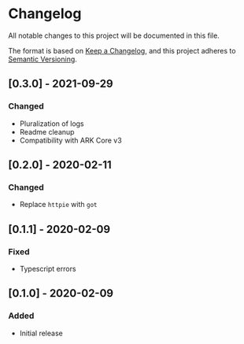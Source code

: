 # Changelog

All notable changes to this project will be documented in this file.

The format is based on [Keep a Changelog](https://keepachangelog.com/en/1.0.0/),
and this project adheres to [Semantic Versioning](https://semver.org/spec/v2.0.0.html).

## [0.3.0] - 2021-09-29

### Changed

-   Pluralization of logs
-   Readme cleanup
-   Compatibility with ARK Core v3

## [0.2.0] - 2020-02-11

### Changed

-   Replace `httpie` with `got`

## [0.1.1] - 2020-02-09

### Fixed

-   Typescript errors

## [0.1.0] - 2020-02-09

### Added

-   Initial release
